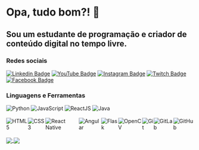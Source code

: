 <h1>Opa, tudo bom?! 👋 </h1>

<h2>Sou um estudante de programação e criador de conteúdo digital no tempo livre.</h2>

<h3>Redes sociais</h3>

[![Linkedin Badge](https://img.shields.io/badge/-LinkedIn-blue?style=flat-square&logo=Linkedin&logoColor=white&link=https://www.linkedin.com/in/MatheusRothstein/)](https://www.linkedin.com/in/MatheusRothstein/)
[![YouTube Badge](https://img.shields.io/badge/-YouTube-ff0000?style=flat-square&labelColor=ff0000&logo=youtube&logoColor=white&link=https:https://www.youtube.com/channel/UCSO7EcDJPorYrv1YaxqAxOg)](https://www.youtube.com/channel/UCSO7EcDJPorYrv1YaxqAxOg)
[![Instagram Badge](https://img.shields.io/badge/-Instagram-C13584?style=flat-square&labelColor=C13584&logo=twitch&logoColor=white&link=https://www.instagram.com/therothsz/?hl=pt-br)](https://www.instagram.com/therothsz/?hl=pt-br)
[![Twitch Badge](https://img.shields.io/badge/-Twitch-6441a5?style=flat-square&labelColor=6441a5&logo=twitch&logoColor=white&link=https://www.twitch.tv/therothsz)](https://www.twitch.tv/therothsz)
[![Facebook Badge](https://img.shields.io/badge/Facebook-%231877F2.svg?style=for-the-badge&logo=Facebook&logoColor=white=https://www.facebook.com/matheus.rothstein)](https://www.facebook.com/matheus.rothstein)


<h3>Linguagens e Ferramentas</h3>
<div style="displey: flex; flex-direction: row;">
  <img alt="Python" src="https://img.shields.io/badge/python%20-%2314354C.svg?&style=for-the-badge&logo=python&logoColor=white"/>
  <img alt="JavaScript" src="https://img.shields.io/badge/javascript%20-%23323330.svg?&style=for-the-badge&logo=javascript&logoColor=%23F7DF1E"/>
  <img alt="ReactJS" src="https://img.shields.io/badge/-ReactJs-61DAFB?logo=react&logoColor=white&style=for-the-badge">
  <img alt="Java" src="https://img.shields.io/badge/java-%23ED8B00.svg?style=for-the-badge&logo=java&logoColor=white"/>
</div>
<br>
<div style="display: flex; flex-direction: row;">
  <img alt="HTML5" src="https://img.shields.io/badge/html5%20-%23E34F26.svg?&style=for-the-badge&logo=html5&logoColor=white"/>
  <img alt="CSS3" src="https://img.shields.io/badge/css3%20-%231572B6.svg?&style=for-the-badge&logo=css3&logoColor=white"/>
  <img alt="React Native" src="https://img.shields.io/badge/react_native-%2320232a.svg?style=for-the-badge&logo=react&logoColor=%2361DAFB"/>
  <img alt="Angular" src="https://img.shields.io/badge/angular-%23DD0031.svg?style=for-the-badge&logo=angular&logoColor=white"/>
  <img alt="Flask" src="https://img.shields.io/badge/flask-%23000.svg?style=for-the-badge&logo=flask&logoColor=white"/>
  <img alt="OpenCV" src="https://img.shields.io/badge/opencv-%23white.svg?style=for-the-badge&logo=opencv&logoColor=white"/>
  <img alt="Git" src="https://img.shields.io/badge/git%20-%23F05033.svg?&style=for-the-badge&logo=git&logoColor=white"/>
  <img alt="GitLab" src="https://img.shields.io/badge/gitlab-%23181717.svg?style=for-the-badge&logo=gitlab&logoColor=white"/>
  <img alt="GitHub" src="https://img.shields.io/badge/github-%23121011.svg?style=for-the-badge&logo=github&logoColor=white"/>
</div>
<br>
<a href="https://github.com/anuraghazra/github-readme-stats">
  <img align="center" src="https://github-readme-stats.vercel.app/api?username=MatheusRothstein&include_all_commits=true&count_private=true&show_icons=true&line_height=20&title_color=3498db&icon_color=3498db&text_color=3498db&bg_color=0D1117" />
</a>
<a href="https://github.com/anuraghazra/convoychat">
  <img align="center" src="https://github-readme-stats.vercel.app/api/top-langs/?username=MatheusRothstein&bg_color=0D1117&text_color=3498db&layout=compact" />
</a>
